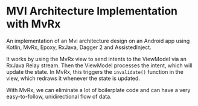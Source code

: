# MVI Architecture Implementation with MvRx
An implementation of an Mvi architecture design on an Android app using Kotlin, MvRx, Epoxy, RxJava, Dagger 2 and AssistedInject. 

It works by using the MvRx view to send intents to the ViewModel via an RxJava Relay stream. Then the ViewModel processes the intent, which will update the state. In MvRx, this triggers the `invalidate()` function in the view, which redraws it whenever the state is updated.

With MvRx, we can eliminate a lot of boilerplate code and can have a very easy-to-follow, unidirectional flow of data.
